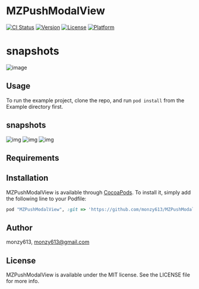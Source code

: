 # MZPushModalView

[![CI Status](http://img.shields.io/travis/monzy613/MZPushModalView.svg?style=flat)](https://travis-ci.org/monzy613/MZPushModalView)
[![Version](https://img.shields.io/cocoapods/v/MZPushModalView.svg?style=flat)](http://cocoapods.org/pods/MZPushModalView)
[![License](https://img.shields.io/cocoapods/l/MZPushModalView.svg?style=flat)](http://cocoapods.org/pods/MZPushModalView)
[![Platform](https://img.shields.io/cocoapods/p/MZPushModalView.svg?style=flat)](http://cocoapods.org/pods/MZPushModalView)

# snapshots
![image](https://raw.githubusercontent.com/monzy613/MZPushModalView/master/snapshots/1.png)

## Usage

To run the example project, clone the repo, and run `pod install` from the Example directory first.

## snapshots
![img](https://raw.githubusercontent.com/monzy613/MZPushModalView/master/snapshots/1.png)
![img](https://raw.githubusercontent.com/monzy613/MZPushModalView/master/snapshots/2.png)
![img](https://raw.githubusercontent.com/monzy613/MZPushModalView/master/snapshots/3.png)

## Requirements

## Installation

MZPushModalView is available through [CocoaPods](http://cocoapods.org). To install
it, simply add the following line to your Podfile:

```ruby
pod "MZPushModalView", :git => 'https://github.com/monzy613/MZPushModalView.git'
```

## Author

monzy613, monzy613@gmail.com

## License

MZPushModalView is available under the MIT license. See the LICENSE file for more info.
